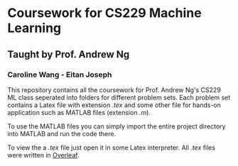 # Coursework for CS229 Machine Learning
## Taught by Prof. Andrew Ng
### Caroline Wang - Eitan Joseph

This repository contains all the coursework for Prof. Andrew Ng's CS229 ML class seperated into folders for different problem sets.
Each problem set contains a Latex file with extension _.tex_ and some other file for hands-on application such as MATLAB files (extension _.m_).

To use the MATLAB files you can simply import the entire project directory into MATLAB and run the code there.

To view the a _.tex_ file just open it in some Latex interpreter. All _.tex_ files were written in [Overleaf](https://www.overleaf.com/).
